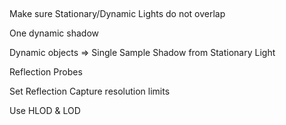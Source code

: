  

Make sure Stationary/Dynamic Lights do not overlap

One dynamic shadow

Dynamic objects =&gt; Single Sample Shadow from Stationary Light

Reflection Probes

Set Reflection Capture resolution limits

Use HLOD & LOD

